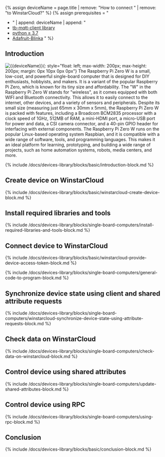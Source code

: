 
{% assign deviceName = page.title | remove: "How to connect " | remove: "to WinstarCloud?" %}
{% assign prerequisites = "
- " | append: deviceName | append: "
- [tb-mqtt-client library](https://pypi.org/project/tb-mqtt-client/)
- [python ≥ 3.7](https://www.python.org/)
- [Adafruit-Blinka](https://pypi.org/project/Adafruit-Blinka/) "
 %}

## Introduction

![{{deviceName}}](/images/devices-library/{{page.deviceImageFileName}}){: style="float: left; max-width: 200px; max-height: 200px; margin: 0px 10px 0px 0px"}
The Raspberry Pi Zero W is a small, low-cost, and powerful single-board computer that is designed for DIY enthusiasts, hobbyists, and makers.
 It is a variant of the popular Raspberry Pi Zero, which is known for its tiny size and affordability.
 The "W" in the Raspberry Pi Zero W stands for "wireless", as it comes equipped with both WIFI and Bluetooth connectivity.
 This allows it to easily connect to the internet, other devices, and a variety of sensors and peripherals.
Despite its small size (measuring just 65mm x 30mm x 5mm), the Raspberry Pi Zero W is packed with features, including a Broadcom BCM2835 processor with a clock speed of 1GHz, 512MB of RAM, a mini-HDMI port, a micro-USB port for power and data, a CSI camera connector, and a 40-pin GPIO header for interfacing with external components.
 The Raspberry Pi Zero W runs on the popular Linux-based operating system Raspbian, and it is compatible with a wide range of software, tools, and programming languages.
This makes it an ideal platform for learning, prototyping, and building a wide range of projects, such as home automation systems, robots, media centers, and more.

{% include /docs/devices-library/blocks/basic/introduction-block.md %}

## Create device on WinstarCloud

{% include /docs/devices-library/blocks/basic/winstarcloud-create-device-block.md %}

## Install required libraries and tools

{% include /docs/devices-library/blocks/single-board-computers/install-required-libraries-and-tools-block.md %}

## Connect device to WinstarCloud

{% include /docs/devices-library/blocks/basic/winstarcloud-provide-device-access-token-block.md %}

{% include /docs/devices-library/blocks/single-board-computers/general-code-to-program-block.md %}

## Synchronize device state using client and shared attribute requests
{% include /docs/devices-library/blocks/single-board-computers/winstarcloud-synchronize-device-state-using-attribute-requests-block.md %}

## Check data on WinstarCloud

{% include /docs/devices-library/blocks/single-board-computers/check-data-on-winstarcloud-block.md %}

## Control device using shared attributes

{% include /docs/devices-library/blocks/single-board-computers/update-shared-attributes-block.md %}

## Control device using RPC

{% include /docs/devices-library/blocks/single-board-computers/using-rpc-block.md %}

## Conclusion

{% include /docs/devices-library/blocks/basic/conclusion-block.md %}
